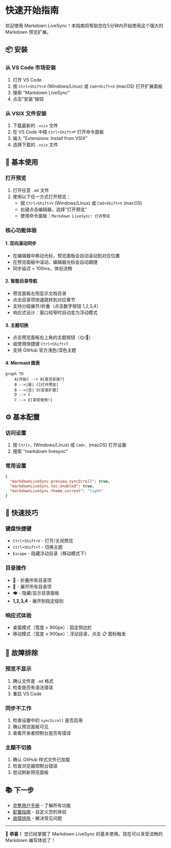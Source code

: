 # 快速开始指南

欢迎使用 Markdown LiveSync！本指南将帮助您在5分钟内开始使用这个强大的 Markdown 预览扩展。

## 📦 安装

### 从 VS Code 市场安装
1. 打开 VS Code
2. 按 `Ctrl+Shift+X` (Windows/Linux) 或 `Cmd+Shift+X` (macOS) 打开扩展面板
3. 搜索 "Markdown LiveSync"
4. 点击"安装"按钮

### 从 VSIX 文件安装
1. 下载最新的 `.vsix` 文件
2. 在 VS Code 中按 `Ctrl+Shift+P` 打开命令面板
3. 输入 "Extensions: Install from VSIX"
4. 选择下载的 `.vsix` 文件

## 🚀 基本使用

### 打开预览
1. 打开任意 `.md` 文件
2. 使用以下任一方式打开预览：
   - 按 `Ctrl+Shift+V` (Windows/Linux) 或 `Cmd+Shift+V` (macOS)
   - 右键点击编辑器，选择"打开预览"
   - 使用命令面板：`Markdown LiveSync: 打开预览`

### 核心功能体验

#### 1. 双向滚动同步
- 在编辑器中移动光标，预览面板会自动滚动到对应位置
- 在预览面板中滚动，编辑器光标会自动跟随
- 同步延迟 < 100ms，体验流畅

#### 2. 智能目录导航
- 预览面板左侧显示文档目录
- 点击目录项快速跳转到对应章节
- 支持分级展开/折叠（点击数字按钮 1,2,3,4）
- 响应式设计：窗口较窄时自动变为浮动模式

#### 3. 主题切换
- 点击预览面板右上角的主题按钮（🌞/🌙）
- 或使用快捷键 `Ctrl+Shift+T`
- 支持 GitHub 官方浅色/深色主题

#### 4. Mermaid 图表
```mermaid
graph TD
    A[开始] --> B{是否安装?}
    B -->|是| C[打开预览]
    B -->|否| D[安装扩展]
    D --> C
    C --> E[享受使用!]
```

## ⚙️ 基本配置

### 访问设置
1. 按 `Ctrl+,` (Windows/Linux) 或 `Cmd+,` (macOS) 打开设置
2. 搜索 "markdown livesync"

### 常用设置
```json
{
  "markdownLiveSync.preview.syncScroll": true,
  "markdownLiveSync.toc.enabled": true,
  "markdownLiveSync.theme.current": "light"
}
```

## 🎯 快速技巧

### 键盘快捷键
- `Ctrl+Shift+V` - 打开/关闭预览
- `Ctrl+Shift+T` - 切换主题
- `Escape` - 隐藏浮动目录（移动模式下）

### 目录操作
- **📁** - 折叠所有目录项
- **📂** - 展开所有目录项
- **👁️** - 隐藏/显示目录面板
- **1,2,3,4** - 展开到指定级别

### 响应式体验
- 桌面模式（宽度 > 900px）：固定侧边栏
- 移动模式（宽度 ≤ 900px）：浮动目录，点击 📋 图标触发

## 🔧 故障排除

### 预览不显示
1. 确认文件是 `.md` 格式
2. 检查是否有语法错误
3. 重启 VS Code

### 同步不工作
1. 检查设置中的 `syncScroll` 是否启用
2. 确认预览面板可见
3. 查看开发者控制台是否有错误

### 主题不切换
1. 确认 GitHub 样式文件已加载
2. 检查浏览器控制台错误
3. 尝试刷新预览面板

## 📚 下一步

- [完整用户手册](user-guide.md) - 了解所有功能
- [配置指南](configuration.md) - 自定义您的体验
- [故障排除](troubleshooting.md) - 解决常见问题

---

🎉 **恭喜！** 您已经掌握了 Markdown LiveSync 的基本使用。现在可以享受流畅的 Markdown 编写体验了！ 